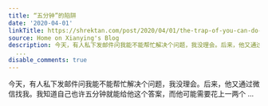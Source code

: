 ```yaml
---
title: “五分钟”的陷阱
date: '2020-04-01'
linkTitle: https://shrektan.com/post/2020/04/01/the-trap-of-you-can-do-it-in-five-minutes/
source: Home on Xianying's Blog
description: 今天，有人私下发邮件问我能不能帮忙解决个问题，我没理会。后来，他又通过微信找我。我知道自己也许五分钟就能给他这个答案，而他可能需要花上一两个
  ...
disable_comments: true
---
```

今天，有人私下发邮件问我能不能帮忙解决个问题，我没理会。后来，他又通过微信找我。我知道自己也许五分钟就能给他这个答案，而他可能需要花上一两个 ...